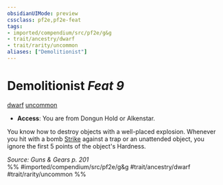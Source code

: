 ```yaml
---
obsidianUIMode: preview
cssclass: pf2e,pf2e-feat
tags:
- imported/compendium/src/pf2e/g&g
- trait/ancestry/dwarf
- trait/rarity/uncommon
aliases: ["Demolitionist"]
---
```

# Demolitionist  *Feat 9*  
[dwarf](dwarf.md)  [uncommon](uncommon.md)  

- **Access**: You are from Dongun Hold or Alkenstar.

You know how to destroy objects with a well-placed explosion. Whenever you hit with a bomb [Strike](strike.md) against a trap or an unattended object, you ignore the first 5 points of the object's Hardness.

*Source: Guns & Gears p. 201*  
%% #imported/compendium/src/pf2e/g&g #trait/ancestry/dwarf #trait/rarity/uncommon %%